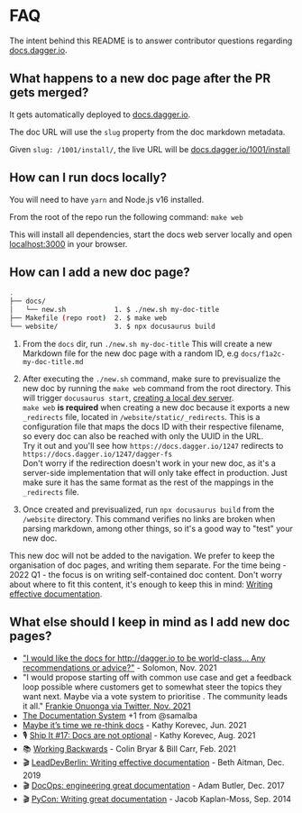 # FAQ

The intent behind this README is to answer contributor questions regarding [docs.dagger.io](https://docs.dagger.io).

## What happens to a new doc page after the PR gets merged?

It gets automatically deployed to [docs.dagger.io](https://docs.dagger.io).

The doc URL will use the `slug` property from the doc markdown metadata.

Given `slug: /1001/install/`, the live URL will be [docs.dagger.io/1001/install](https://docs.dagger.io/1001/install)

## How can I run docs locally?

You will need to have `yarn` and Node.js v16 installed.

From the root of the repo run the following command: `make web`

This will install all dependencies, start the docs web server locally and open [localhost:3000](http://localhost:3000/) in your browser.

## How can I add a new doc page?

```bash
.
├── docs/
│   └── new.sh            1. $ ./new.sh my-doc-title
├── Makefile (repo root)  2. $ make web
└── website/              3. $ npx docusaurus build
```

1. From the `docs` dir, run `./new.sh my-doc-title`
This will create a new Markdown file for the new doc page with a random ID, e.g `docs/f1a2c-my-doc-title.md`

2. After executing the `./new.sh` command, make sure to previsualize the new doc by running the `make web` command from the root directory. This will trigger `docusaurus start`, [creating a local dev server](https://docusaurus.io/docs/cli#docusaurus-start-sitedir).  
`make web` **is required** when creating a new doc because it exports a new `_redirects` file, located in `/website/static/_redirects`. This is a configuration file that maps the docs ID with their respective filename, so every doc can also be reached with only the UUID in the URL.  
Try it out and you'll see how `https://docs.dagger.io/1247` redirects to `https://docs.dagger.io/1247/dagger-fs`  
Don't worry if the redirection doesn't work in your new doc, as it's a server-side implementation that will only take effect in production. Just make sure it has the same format as the rest of the mappings in the `_redirects` file.

3. Once created and previsualized, run `npx docusaurus build` from the `/website` directory. This command verifies no links are broken when parsing markdown, among other things, so it's a good way to "test" your new doc.

This new doc will not be added to the navigation.
We prefer to keep the organisation of doc pages, and writing them separate.
For the time being - 2022 Q1 - the focus is on writing self-contained doc content.
Don't worry about where to fit this content, it's enough to keep this in mind: [Writing effective documentation](https://www.youtube.com/watch?v=R6zeikbTgVc&t=19s).

## What else should I keep in mind as I add new doc pages?

- ["I would like the docs for http://dagger.io to be world-class… Any recommendations or advice?"](https://twitter.com/solomonstre/status/1460676168001077252) - Solomon, Nov. 2021
- "I would propose starting off with common use case and get a feedback loop possible where customers get to somewhat steer the topics they want next. Maybe via a vote system to prioritise . The community leads it all." [Frankie Onuonga via Twitter, Nov. 2021](https://twitter.com/FrankieOnuonga/status/1460677907093897219)
- [The Documentation System](https://documentation.divio.com/) +1 from @samalba
- [Maybe it’s time we re-think docs](https://kathykorevec.medium.com/building-a-better-place-for-docs-197f92765409) - Kathy Korevec, Jun. 2021
- 🎙 [Ship It #17: Docs are not optional](https://changelog.com/shipit/17) - Kathy Korevec, Aug. 2021
- 📚 [Working Backwards](https://www.amazon.co.uk/dp/1529033829) - Colin Bryar & Bill Carr, Feb. 2021
- 🎬 [LeadDevBerlin: Writing effective documentation](https://youtu.be/R6zeikbTgVc?t=19) - Beth Aitman, Dec. 2019
- 🎬 [DocOps: engineering great documentation](https://youtu.be/AnvqMb1VT40) - Adam Butler, Dec. 2017
- 🎬 [PyCon: Writing great documentation](https://www.youtube.com/watch?v=z3fRu9pkuXE) - Jacob Kaplan-Moss, Sep. 2014

